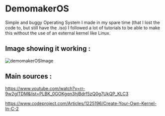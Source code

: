 # DemomakerOS
Simple and buggy Operating System I made in my spare time (that I lost the code to, but still have the .iso)
I followed a lot of tutorials to be able to make this without the use of an external kernel like Linux.

## Image showing it working :

![demomakerOSImage](https://user-images.githubusercontent.com/18319764/99870969-fd588580-2ba4-11eb-998f-f9f60f9745bc.PNG)

## Main sources :

https://www.youtube.com/watch?v=rr-9w2gITDM&list=PLBK_0GOKgqn3hjBdrf5zQ0g7UkQP_KLC3

https://www.codeproject.com/Articles/1225196/Create-Your-Own-Kernel-In-C-2
